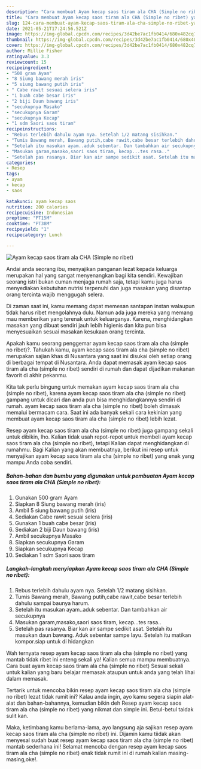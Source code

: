 ```yaml
---
description: "Cara membuat Ayam kecap saos tiram ala CHA (Simple no ribet) yang enak dan Mudah Dibuat"
title: "Cara membuat Ayam kecap saos tiram ala CHA (Simple no ribet) yang enak dan Mudah Dibuat"
slug: 124-cara-membuat-ayam-kecap-saos-tiram-ala-cha-simple-no-ribet-yang-enak-dan-mudah-dibuat
date: 2021-05-21T17:24:56.521Z
image: https://img-global.cpcdn.com/recipes/3d42be7ac1fb0414/680x482cq70/ayam-kecap-saos-tiram-ala-cha-simple-no-ribet-foto-resep-utama.jpg
thumbnail: https://img-global.cpcdn.com/recipes/3d42be7ac1fb0414/680x482cq70/ayam-kecap-saos-tiram-ala-cha-simple-no-ribet-foto-resep-utama.jpg
cover: https://img-global.cpcdn.com/recipes/3d42be7ac1fb0414/680x482cq70/ayam-kecap-saos-tiram-ala-cha-simple-no-ribet-foto-resep-utama.jpg
author: Millie Fisher
ratingvalue: 3.3
reviewcount: 15
recipeingredient:
- "500 gram Ayam"
- "8 Siung bawang merah iris"
- "5 siung bawang putih iris"
- " Cabe rawit sesuai selera iris"
- "1 buah cabe besar iris"
- "2 biji Daun bawang iris"
- "secukupnya Masako"
- "secukupnya Garam"
- "secukupnya Kecap"
- "1 sdm Saori saos tiram"
recipeinstructions:
- "Rebus terlebih dahulu ayam nya. Setelah 1/2 matang sisihkan."
- "Tumis Bawang merah, Bawang putih,cabe rawit,cabe besar terlebih dahulu sampai baunya harum."
- "Setelah itu masukan ayam..aduk sebentar. Dan tambahkan air secukupnya"
- "Masukan garam,masako,saori saos tiram, kecap...tes rasa.."
- "Setelah pas rasanya. Biar kan air sampe sedikit asat. Setelah itu masukan daun bawang. Aduk sebentar sampe layu. Setelah itu matikan kompor.siap untuk di hidangkan"
categories:
- Resep
tags:
- ayam
- kecap
- saos

katakunci: ayam kecap saos 
nutrition: 200 calories
recipecuisine: Indonesian
preptime: "PT15M"
cooktime: "PT38M"
recipeyield: "1"
recipecategory: Lunch

---
```



![Ayam kecap saos tiram ala CHA (Simple no ribet)](https://img-global.cpcdn.com/recipes/3d42be7ac1fb0414/680x482cq70/ayam-kecap-saos-tiram-ala-cha-simple-no-ribet-foto-resep-utama.jpg)

Andai anda seorang ibu, menyajikan panganan lezat kepada keluarga merupakan hal yang sangat menyenangkan bagi kita sendiri. Kewajiban seorang istri bukan cuman menjaga rumah saja, tetapi kamu juga harus menyediakan kebutuhan nutrisi terpenuhi dan juga masakan yang disantap orang tercinta wajib menggugah selera.

Di zaman  saat ini, kamu memang dapat memesan santapan instan walaupun tidak harus ribet mengolahnya dulu. Namun ada juga mereka yang memang mau memberikan yang terenak untuk keluarganya. Karena, menghidangkan masakan yang dibuat sendiri jauh lebih higienis dan kita pun bisa menyesuaikan sesuai masakan kesukaan orang tercinta. 



Apakah kamu seorang penggemar ayam kecap saos tiram ala cha (simple no ribet)?. Tahukah kamu, ayam kecap saos tiram ala cha (simple no ribet) merupakan sajian khas di Nusantara yang saat ini disukai oleh setiap orang di berbagai tempat di Nusantara. Anda dapat memasak ayam kecap saos tiram ala cha (simple no ribet) sendiri di rumah dan dapat dijadikan makanan favorit di akhir pekanmu.

Kita tak perlu bingung untuk memakan ayam kecap saos tiram ala cha (simple no ribet), karena ayam kecap saos tiram ala cha (simple no ribet) gampang untuk dicari dan anda pun bisa menghidangkannya sendiri di rumah. ayam kecap saos tiram ala cha (simple no ribet) boleh dimasak memalui bermacam cara. Saat ini ada banyak sekali cara kekinian yang membuat ayam kecap saos tiram ala cha (simple no ribet) lebih lezat.

Resep ayam kecap saos tiram ala cha (simple no ribet) juga gampang sekali untuk dibikin, lho. Kalian tidak usah repot-repot untuk membeli ayam kecap saos tiram ala cha (simple no ribet), tetapi Kalian dapat menghidangkan di rumahmu. Bagi Kalian yang akan membuatnya, berikut ini resep untuk menyajikan ayam kecap saos tiram ala cha (simple no ribet) yang enak yang mampu Anda coba sendiri.

<!--inarticleads1-->

##### Bahan-bahan dan bumbu yang digunakan untuk pembuatan Ayam kecap saos tiram ala CHA (Simple no ribet):

1. Gunakan 500 gram Ayam
1. Siapkan 8 Siung bawang merah (iris)
1. Ambil 5 siung bawang putih (iris)
1. Sediakan  Cabe rawit sesuai selera (iris)
1. Gunakan 1 buah cabe besar (iris)
1. Sediakan 2 biji Daun bawang (iris)
1. Ambil secukupnya Masako
1. Siapkan secukupnya Garam
1. Siapkan secukupnya Kecap
1. Sediakan 1 sdm Saori saos tiram




<!--inarticleads2-->

##### Langkah-langkah menyiapkan Ayam kecap saos tiram ala CHA (Simple no ribet):

1. Rebus terlebih dahulu ayam nya. Setelah 1/2 matang sisihkan.
1. Tumis Bawang merah, Bawang putih,cabe rawit,cabe besar terlebih dahulu sampai baunya harum.
1. Setelah itu masukan ayam..aduk sebentar. Dan tambahkan air secukupnya
1. Masukan garam,masako,saori saos tiram, kecap...tes rasa..
1. Setelah pas rasanya. Biar kan air sampe sedikit asat. Setelah itu masukan daun bawang. Aduk sebentar sampe layu. Setelah itu matikan kompor.siap untuk di hidangkan




Wah ternyata resep ayam kecap saos tiram ala cha (simple no ribet) yang mantab tidak ribet ini enteng sekali ya! Kalian semua mampu membuatnya. Cara buat ayam kecap saos tiram ala cha (simple no ribet) Sesuai sekali untuk kalian yang baru belajar memasak ataupun untuk anda yang telah lihai dalam memasak.

Tertarik untuk mencoba bikin resep ayam kecap saos tiram ala cha (simple no ribet) lezat tidak rumit ini? Kalau anda ingin, ayo kamu segera siapin alat-alat dan bahan-bahannya, kemudian bikin deh Resep ayam kecap saos tiram ala cha (simple no ribet) yang nikmat dan simple ini. Betul-betul taidak sulit kan. 

Maka, ketimbang kamu berlama-lama, ayo langsung aja sajikan resep ayam kecap saos tiram ala cha (simple no ribet) ini. Dijamin kamu tiidak akan menyesal sudah buat resep ayam kecap saos tiram ala cha (simple no ribet) mantab sederhana ini! Selamat mencoba dengan resep ayam kecap saos tiram ala cha (simple no ribet) enak tidak rumit ini di rumah kalian masing-masing,oke!.

